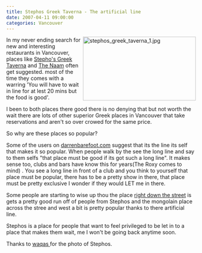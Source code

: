 ```yaml
---
title: Stephos Greek Taverna - The artificial line 
date: 2007-04-11 09:00:00
categories: Vancouver
---
```

<a href="http://www.flickr.com/photos/waqas/160565432/"><img src="/public/uploads/2007/04/stephos_greek_taverna_1.jpg" alt="stephos_greek_taverna_1.jpg" title="stephos_greek_taverna_1.jpg" align="right" border="0" height="170" width="300" /></a>In my never ending search for new and interesting restaurants in Vancouver,  places like <a href="http://www.dinehere.ca/restaurant.asp?r=155">Stepho's Greek Taverna</a> and <a href="http://www.dinehere.ca/restaurant.asp?r=32">The Naam</a> often get suggested. most of the time they comes with a warring 'You will have to wait in line for at lest 20 mins but the food is good'.

I been to both places there good there is no denying that but not worth the wait there are lots of other superior Greek places in Vancouver that take reservations and aren't  so over crowed for the same price.

So why are these places so popular?

Some of the users on <a href="http://www.darrenbarefoot.com/archives/2006/04/vancouvers-most-parasitic-restaurant.html">darrenbarefoot.com</a> suggest that its the line its self that makes it so popular. When people walk by the see the long line and say to them selfs "that place must be good if its got such a long line". It makes sense too, clubs and bars have know this for years(The Roxy comes to mind) . You see a long line in front of a club and you think to yourself that place must be popular, there has to be a pretty show in there, that place must be pretty exclusive I wonder if they would LET me in there.

Some people are starting to wise up thou the place <a href="http://www.dinehere.ca/restaurant.asp?r=551">right down the street</a> is gets a pretty good run off of people from Stephos and the mongolain place across the stree and west a bit is pretty popular thanks to there artificial line.

Stephos is a place for people that want to feel privileged to be let in to a place that makes them wait, me I won't be going back anytime soon.

Thanks to <a href="http://www.flickr.com/photos/waqas/">waqas </a>for the photo of Stephos.
